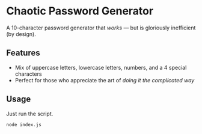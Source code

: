 # Chaotic Password Generator

A 10-character password generator that *works* — but is gloriously inefficient (by design).

## Features
- Mix of uppercase letters, lowercase letters, numbers, and a 4 special characters  
- Perfect for those who appreciate the art of *doing it the complicated way*  

## Usage
Just run the script.

```bash
node index.js
